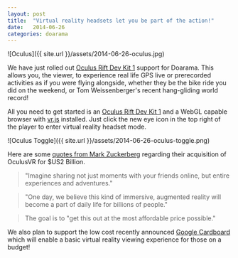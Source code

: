 ```yaml
---
layout: post
title:  "Virtual reality headsets let you be part of the action!"
date:   2014-06-26
categories: doarama
---
```


![Oculus]({{ site.url }}/assets/2014-06-26-oculus.jpg)

[]()We have just rolled out [Oculus Rift Dev Kit 1](http://www.oculusvr.com) support for Doarama.
This allows you, the viewer, to experience real life GPS live or prerecorded activities as if you were flying alongside,
whether they be the bike ride you did on the weekend, or Tom Weissenberger's recent hang-gliding world record!

All you need to get started is an [Oculus Rift Dev Kit 1](http://www.oculusvr.com) and a WebGL capable browser with [vr.js](https://github.com/benvanik/vr.js/tree/master) installed.
Just click the new eye icon in the top right of the player to enter virtual reality headset mode.

![Oculus Toggle]({{ site.url }}/assets/2014-06-26-oculus-toggle.png)

Here are some [quotes from Mark Zuckerberg](https://www.facebook.com/zuck/posts/10101319050523971) regarding their acquisition of OculusVR for $US2 Billion.

> "Imagine sharing not just moments with your friends online, but entire experiences and adventures."

> "One day, we believe this kind of immersive, augmented reality will become a part of daily life for billions of people."

> The goal is to "get this out at the most affordable price possible."

We also plan to support the low cost recently announced [Google Cardboard](https://developers.google.com/cardboard/)
which will enable a basic virtual reality viewing experience for those on a budget!
